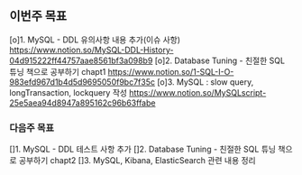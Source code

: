 ## 이번주 목표

[o]1. MySQL - DDL 유의사항 내용 추가(이슈 사항)
https://www.notion.so/MySQL-DDL-History-04d915222ff44757aae8561bf3a098b9
[o]2. Database Tuning - 친절한 SQL 튜닝 책으로 공부하기 chapt1 
https://www.notion.so/1-SQL-I-O-983efd967d1b4d5d9695050f9bc7f35c
[o]3. MySQL : slow query, longTransaction, lockquery 작성
https://www.notion.so/MySQLscript-25e5aea94d8947a895162c96b63ffabe

### 다음주 목표
[]1. MySQL - DDL 테스트 사항 추가
[]2. Database Tuning - 친절한 SQL 튜닝 책으로 공부하기 chapt2 
[]3. MySQL, Kibana, ElasticSearch 관련 내용 정리
